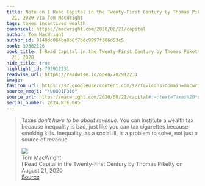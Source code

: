 ```yaml
---
title: Note on I Read Capital in the Twenty-First Century by Thomas Piketty on August
  21, 2020 via Tom MacWright
tags: taxes incentives wealth
canonical: https://macwright.com/2020/08/21/capital
author: Tom MacWright
author_id: 9149dd064ba8b6f7bdc9997f386d53c5
book: 39362126
book_title: I Read Capital in the Twenty-First Century by Thomas Piketty on August
  21, 2020
hide_title: true
highlight_id: 702912231
readwise_url: https://readwise.io/open/702912231
image:
favicon_url: https://s2.googleusercontent.com/s2/favicons?domain=macwright.com
source_emoji: "\U0001F310"
source_url: https://macwright.com/2020/08/21/capital#:~:text=Taxes%20*don%E2%80%99t%20have,source%20of%20revenue.
serial_number: 2024.NTE.085
---
```

> Taxes *don’t have to be about revenue*. You can institute a wealth tax because inequality is bad, just like you can tax cigarettes because smoking kills. Inequality, as a social ill, is a problem to solve, not just a source of revenue.
> <div class="quoteback-footer"><div class="quoteback-avatar"><img class="mini-favicon" src="https://s2.googleusercontent.com/s2/favicons?domain=macwright.com"></div><div class="quoteback-metadata"><div class="metadata-inner"><span style="display:none">FROM:</span><div aria-label="Tom MacWright" class="quoteback-author"> Tom MacWright</div><div aria-label="I Read Capital in the Twenty-First Century by Thomas Piketty on August 21, 2020" class="quoteback-title"> I Read Capital in the Twenty-First Century by Thomas Piketty on August 21, 2020</div></div></div><div class="quoteback-backlink"><a target="_blank" aria-label="go to the full text of this quotation" rel="noopener" href="https://macwright.com/2020/08/21/capital#:~:text=Taxes%20*don%E2%80%99t%20have,source%20of%20revenue." class="quoteback-arrow"> Source</a></div></div>